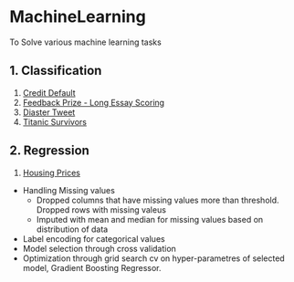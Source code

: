 # MachineLearning
To Solve various machine learning tasks
## 1. Classification
  1. [Credit Default](https://github.com/jeonghojo00/MachineLearning/blob/main/Classification/Credit_Default_Prediction.ipynb)
  2. [Feedback Prize - Long Essay Scoring](https://github.com/jeonghojo00/MachineLearning/blob/main/Classification/Long_Essay_Sentiment_Analysis.ipynb)
  3. [Diaster Tweet](https://github.com/jeonghojo00/MachineLearning/blob/main/Classification/Disaster_Tweets_Classification.ipynb)
  4. [Titanic Survivors](https://github.com/jeonghojo00/MachineLearning/blob/main/Classification/Titanic_Survivor_Classification.ipynb)

## 2. Regression
  1. [Housing Prices](https://github.com/jeonghojo00/MachineLearning/blob/main/Regression/House_Prices_Advanced_Regression_Techniques.ipynb) <br>
  * Handling Missing values
    * Dropped columns that have missing values more than threshold. Dropped rows with missing valeus
    * Imputed with mean and median for missing values based on distribution of data
  * Label encoding for categorical values
  * Model selection through cross validation
  * Optimization through grid search cv on hyper-parametres of selected model, Gradient Boosting Regressor.

